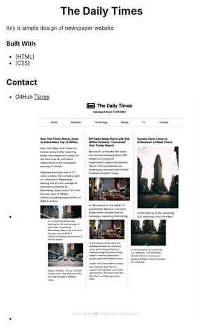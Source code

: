 <h1 align="center">The Daily Times</h1>

this is simple design of newspaper website

### Built With

- [HTML]
- [CSS]

## Contact

- GitHub [Tizrex](https://github.com/Tizrex)
- ![Newspaper-design ](images/newspaper1.png)
- ![Newspaper-design ](images/newspaper2.png)
